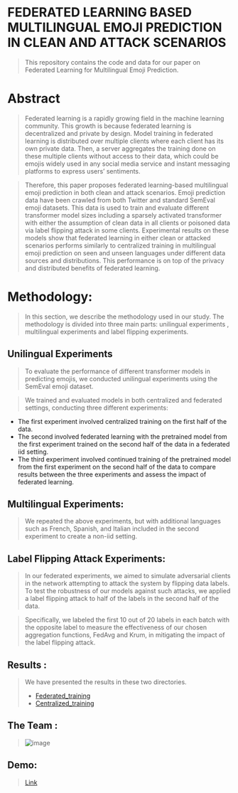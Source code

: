 # FEDERATED LEARNING BASED MULTILINGUAL EMOJI PREDICTION IN CLEAN AND ATTACK SCENARIOS

> This repository contains the code and data for our paper on Federated Learning for Multilingual Emoji Prediction.

# Abstract

> Federated learning is a rapidly growing field in the machine learning community. This growth is because federated
learning is decentralized and private by design. Model training in federated learning is distributed over multiple
clients where each client has its own private data. Then, a server aggregates the training done on these multiple
clients without access to their data, which could be emojis widely used in any social media service and instant
messaging platforms to express users’ sentiments. 

> Therefore, this paper proposes federated learning-based
multilingual emoji prediction in both clean and attack scenarios. Emoji prediction data have been crawled from
both Twitter and standard SemEval emoji datasets. This data is used to train and evaluate different transformer
model sizes including a sparsely activated transformer with either the assumption of clean data in all clients or
poisoned data via label flipping attack in some clients. Experimental results on these models show that federated
learning in either clean or attacked scenarios performs similarly to centralized training in multilingual emoji
prediction on seen and unseen languages under different data sources and distributions. This performance is on
top of the privacy and distributed benefits of federated learning.

# Methodology:

> In this section, we describe the methodology used in our study. The methodology is divided into three main parts: unilingual experiments , multilingual experiments and label flipping experiments.

## Unilingual Experiments

> To evaluate the performance of different transformer models in predicting emojis, we conducted unilingual experiments using the SemEval emoji dataset. 

> We trained and evaluated models in both centralized and federated settings, conducting three different experiments:

* The first experiment involved centralized training on the first half of the data.
* The second involved federated learning with the pretrained model from the first experiment trained on the second half of the data in a federated iid setting.
* The third experiment involved continued training of the pretrained model from the first experiment on the second half of the data to compare results between the three experiments and assess the impact of federated learning.

## Multilingual Experiments:

> We repeated the above experiments, but with additional languages such as French, Spanish, and Italian included in the second experiment to create a non-iid setting.  
## Label Flipping Attack Experiments:

> In our federated experiments, we aimed to simulate adversarial clients in the network attempting to attack the system by flipping data labels. To test the robustness of our models against such attacks, we applied a label flipping attack to half of the labels in the second half of the data.

> Specifically, we labeled the first 10 out of 20 labels in each batch with the opposite label to measure the effectiveness of our chosen aggregation functions, FedAvg and Krum, in mitigating the impact of the label flipping attack.

## Results : 
> We have presented the results in these two directories.
> - [Federated_training](/Federated_training)
> - [Centralized_training](/Centralized_training)


## The Team : 

> ![image](https://user-images.githubusercontent.com/51359449/224574743-7e2ae267-13c6-49f3-b018-61595e3d6d9a.png)

## Demo: 
> [Link](https://huggingface.co/spaces/Karim-Gamal/Federated-Learning-Based-Multilingual-Emoji-Prediction-Demo-2)
